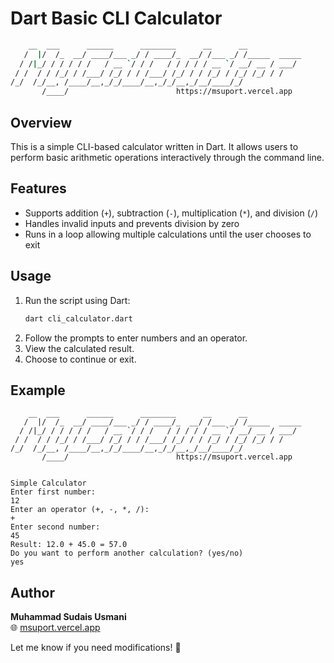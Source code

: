 # Dart Basic CLI Calculator
```bash
    __  ___      ______      ________      __      __
   /  |/  /_  __/ ____/___ _/ / ____/_  __/ /___ _/ /_____  _____
  / /|_/ / / / / /   / __ `/ / /   / / / / / __ `/ __/ __ / ___/
 / /  / / /_/ / /___/ /_/ / / /___/ /_/ / / /_/ / /_/ /_/ / /
/_/  /_/__, /____/__,_/_/____/__,_/_/__,_/__/____/_/
       /____/                        https://msuport.vercel.app

```
## Overview
This is a simple CLI-based calculator written in Dart. It allows users to perform basic arithmetic operations interactively through the command line.

## Features
- Supports addition (`+`), subtraction (`-`), multiplication (`*`), and division (`/`)
- Handles invalid inputs and prevents division by zero
- Runs in a loop allowing multiple calculations until the user chooses to exit

## Usage
1. Run the script using Dart:
   ```sh
   dart cli_calculator.dart
   ```
2. Follow the prompts to enter numbers and an operator.
3. View the calculated result.
4. Choose to continue or exit.

## Example
```
    __  ___      ______      ________      __      __
   /  |/  /_  __/ ____/___ _/ / ____/_  __/ /___ _/ /_____  _____
  / /|_/ / / / / /   / __ `/ / /   / / / / / __ `/ __/ __ / ___/
 / /  / / /_/ / /___/ /_/ / / /___/ /_/ / / /_/ / /_/ /_/ / /
/_/  /_/__, /____/__,_/_/____/__,_/_/__,_/__/____/_/
       /____/                        https://msuport.vercel.app


Simple Calculator
Enter first number:
12
Enter an operator (+, -, *, /):
+
Enter second number:
45
Result: 12.0 + 45.0 = 57.0
Do you want to perform another calculation? (yes/no)
yes

```

## Author
**Muhammad Sudais Usmani**  
🌐 [msuport.vercel.app](https://msuport.vercel.app)

Let me know if you need modifications! 🚀

